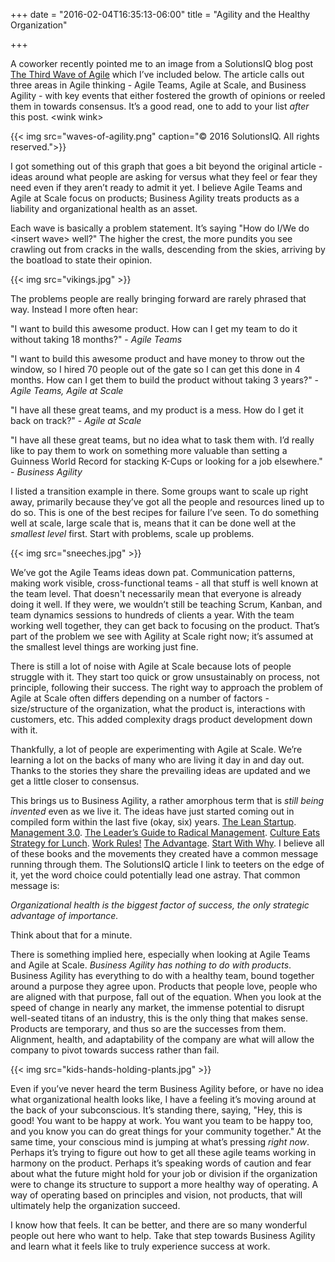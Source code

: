 +++
date = "2016-02-04T16:35:13-06:00"
title = "Agility and the Healthy Organization"

+++

A coworker recently pointed me to an image from a SolutionsIQ blog post [The Third Wave of Agile](http://www.solutionsiq.com/the-third-wave-of-agile/) which I’ve included below.  The article calls out three areas in Agile thinking - Agile Teams, Agile at Scale, and Business Agility - with key events that either fostered the growth of opinions or reeled them in towards consensus.  It’s a good read, one to add to your list _after_ this post. &lt;wink wink>

{{< img src="waves-of-agility.png" caption="© 2016 SolutionsIQ. All rights reserved.">}}

I got something out of this graph that goes a bit beyond the original article - ideas around what people are asking for versus what they feel or fear they need even if they aren’t ready to admit it yet.  I believe Agile Teams and Agile at Scale focus on products; Business Agility treats products as a liability and organizational health as an asset.

Each wave is basically a problem statement.  It’s saying "How do I/We do &lt;insert wave> well?"  The higher the crest, the more pundits you see crawling out from cracks in the walls, descending from the skies, arriving by the boatload to state their opinion.

{{< img src="vikings.jpg" >}}

The problems people are really bringing forward are rarely phrased that way.  Instead I more often hear:

"I want to build this awesome product.  How can I get my team to do it without taking 18 months?" - _Agile Teams_

"I want to build this awesome product and have money to throw out the window, so I hired 70 people out of the gate so I can get this done in 4 months.  How can I get them to build the product without taking 3 years?" - _Agile Teams, Agile at Scale_

"I have all these great teams, and my product is a mess.  How do I get it back on track?" - _Agile at Scale_

"I have all these great teams, but no idea what to task them with.  I’d really like to pay them to work on something more valuable than setting a Guinness World Record for stacking K-Cups or looking for a job elsewhere." - _Business Agility_

I listed a transition example in there.  Some groups want to scale up right away, primarily because they’ve got all the people and resources lined up to do so.  This is one of the best recipes for failure I’ve seen.  To do something well at scale, large scale that is, means that it can be done well at the _smallest level_ first.  Start with problems, scale up problems.

{{< img src="sneeches.jpg" >}}

We’ve got the Agile Teams ideas down pat.  Communication patterns, making work visible, cross-functional teams - all that stuff is well known at the team level.  That doesn't necessarily mean that everyone is already doing it well.  If they were, we wouldn’t still be teaching Scrum, Kanban, and team dynamics sessions to hundreds of clients a year.  With the team working well together, they can get back to focusing on the product.  That’s part of the problem we see with Agility at Scale right now; it’s assumed at the smallest level things are working just fine.

There is still a lot of noise with Agile at Scale because lots of people struggle with it.  They start too quick or grow unsustainably on process, not principle, following their success.  The right way to approach the problem of Agile at Scale often differs depending on a number of factors - size/structure of the organization, what the product is, interactions with customers, etc.  This added complexity drags product development down with it.

Thankfully, a lot of people are experimenting with Agile at Scale.  We’re learning a lot on the backs of many who are living it day in and day out.  Thanks to the stories they share the prevailing ideas are updated and we get a little closer to consensus.

This brings us to Business Agility, a rather amorphous term that is _still being invented_ even as we live it.  The ideas have just started coming out in compiled form within the last five (okay, six) years.  [The Lean Startup](http://theleanstartup.com/).  [Management 3.0](https://management30.com/).  [The Leader’s Guide to Radical Management](http://www.amazon.com/The-Leaders-Guide-Radical-Management/dp/0470548681).  [Culture Eats Strategy for Lunch](http://www.amazon.com/Culture-Eats-Strategy-Lunch-Coffman/dp/0615577962).  [Work Rules!](https://www.workrules.net/)  [The Advantage](http://www.tablegroup.com/oh).  [Start With Why](https://www.startwithwhy.com/).  I believe all of these books and the movements they created have a common message running through them.  The SolutionsIQ article I link to teeters on the edge of it, yet the word choice could potentially lead one astray.  That common message is:

_Organizational health is the biggest factor of success, the only strategic advantage of importance._

Think about that for a minute.

There is something implied here, especially when looking at Agile Teams and Agile at Scale.  _Business Agility has nothing to do with products_.  Business Agility has everything to do with a healthy team, bound together around a purpose they agree upon.  Products that people love, people who are aligned with that purpose, fall out of the equation.  When you look at the speed of change in nearly any market, the immense potential to disrupt well-seated titans of an industry, this is the only thing that makes sense.  Products are temporary, and thus so are the successes from them.  Alignment, health, and adaptability of the company are what will allow the company to pivot towards success rather than fail.

{{< img src="kids-hands-holding-plants.jpg" >}}

Even if you’ve never heard the term Business Agility before, or have no idea what organizational health looks like, I have a feeling it’s moving around at the back of your subconscious.  It’s standing there, saying, "Hey, this is good!  You want to be happy at work.  You want you team to be happy too, and you know you can do great things for your community together."  At the same time, your conscious mind is jumping at what’s pressing _right now_.  Perhaps it’s trying to figure out how to get all these agile teams working in harmony on the product.  Perhaps it’s speaking words of caution and fear about what the future might hold for your job or division if the organization were to change its structure to support a more healthy way of operating.  A way of operating based on principles and vision, not products, that will ultimately help the organization succeed.

I know how that feels.  It can be better, and there are so many wonderful people out here who want to help.  Take that step towards Business Agility and learn what it feels like to truly experience success at work.
